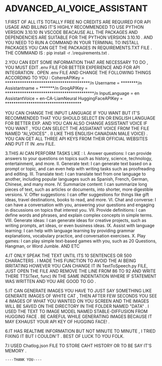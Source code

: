 # ADVANCED_AI_VOICE_ASSISTANT

1.FIRST OF ALL ITS TOTALLY FREE NO CREDITS ARE REQUIRED FOR API USAGE AND BILLING IT'S HIGHLY RECOMMENDED TO USE PYTHON VERSION 3.10.10 IN VSCODE BEACAUSE ALL THE PACKAGES AND DEPENDENCIES ARE SUITABLE FOR THE PYTHON VERSION 3.10.10  . AND YOU NEED TO RUN A COMMAND IN YOUR TERMINAL TO INSTALL PACKAGES YOU CAN GET THE PACKAGES IN REQUIREMENTS.TXT FILE . THE COMMAND IS :   pip install -r .\requirements.txt        .

2.YOU CAN EDIT SOME INFORMATION THAT ARE NECESSARY TO DO , YOU MUST EDIT .env FILE FOR BETTER EXPERIENCE AND FOR API INTEGRATION .
   OPEN .env FILE AND CHANGE THE FOLLOWING THINGS ACCORDING TO YOU :
                    CohereAPIKey = ****************************************/n
                    Username = ********/n
                    Assistantname = *******/n
                    GroqAPIKey = ******************************************/n
                    InputLanguage = en
                    AssistantVoice = en-CA-LiamNeural
                    HuggingFaceAPIKey = ************************************
  
  YOU CAN CHANGE THE INPUT LANGUAGE IF YOU WANT BUT IT'S RECOMMENDED THAT YOU SHOULD SELECT EN OR ENGLISH LANGUAGE FOR BETTER EXP.
  AND YOU CAN ALSO CHANGE ASSISTANT VOICE IF YOU WANT , YOU CAN SELECT THE ASSIATANT VOICE FROM THE FILE NAMED "AI_VOICES" . (I LIKE THIS ENGLISH CANADIAN MALE VOICE)  .
  YOU CAN GET ALL THREE API KEYS FROM THEIR OFFICIAL WEBSITES AND PUT IT IN .env FILE.

3.THIS AI CAN PERFORM TASKS LIKE :
          I. Answer questions: I can provide answers to your questions on topics such as history, science, technology, entertainment, and more.
          II. Generate text: I can generate text based on a prompt or topic, and can even help with writing tasks such as proofreading and editing.
          III. Translate text: I can translate text from one language to another, including popular languages such as Spanish, French, German, Chinese, and many more.
          IV. Summarize content: I can summarize long pieces of text, such as articles or documents, into shorter, more digestible versions.
          V. Offer suggestions: I can offer suggestions for things like gift ideas, travel destinations, books to read, and more.
          VI. Chat and converse: I can have a conversation with you, answering your questions and engaging in discussions on topics that interest you.
          VII. Provide definitions: I can define words and phrases, and explain complex concepts in simple terms.
          VIII. Generate ideas: I can generate ideas for creative projects, such as writing prompts, art ideas, or even business ideas.
          IX. Assist with language learning: I can help with language learning by providing grammar explanations, vocabulary practice, and conversation exercises.
          X. Play games: I can play simple text-based games with you, such as 20 Questions, Hangman, or Word Jumble.
          AND ETC
          
4.IT ONLY SPEAK THE TEXT UNTIL ITS 10 SENTENCES OR 500 CHARACTERS . I MADE THIS FUNCTION TO AVOID THE AI BEING IRRITATING HOWEVER YOU CAN CHANGE IT IN TextToSpeech.py FILE,
    JUST OPEN THE FILE AND REMOVE THE LINE FROM 86 TO 92 AND WRITE THERE      TTS(Text, func)     IN THE SAME INDENTATION WHERE IF STATEMENT WAS WRITTEN AND YOU ARE GOOD TO GO .

5.IT CAN GENERATE IMAGES YOU HAVE TO JUST SAY SOMETHING LIKE GENERATE IMAGES OF WHITE CAT , THEN AFTER FEW SECONDS YOU SEE 4 IMAGES OF WHAT YOU WANTED ON YOU SCREEN AND THE IMAGES WILL BE SAVED ON THE DIRECTORY IN THE FOLDER NAMED "DATA" . I USED THE TEXT TO IMAGE MODEL NAMED STABLE-DIFFUSION FROM HUGGING FACE . BE CAREFUL WHILE GENERATING IMAGES BECAUSE IT MAY EXHAUST YOUR API KEY OF HUGGING FACE!  .


6.IT HAS REALTIME INFORMATION BUT NOT MINUTE TO MINUTE , I TRIED FIXING IT BUT I COULDN'T . BEST OF LUCK TO YOU FOLK.

7.I USED Chatlog.json FILE TO STORE CAHT HISTORY OR TO BE SAY IT'S MEMORY .

    ----THANK YOU----
